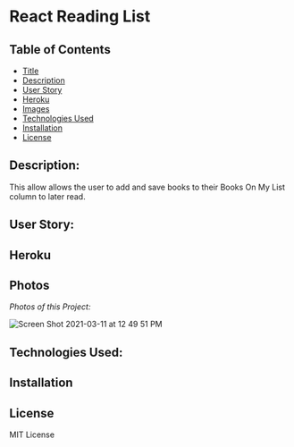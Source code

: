 # React Reading List

## Table of Contents

- [Title](#title)
- [Description](#description)
- [User Story](#story)
- [Heroku](#heroku)
- [Images](#photos)
- [Technologies Used](#technologies)
- [Installation](#installation)
- [License](#license)

## Description:

This allow allows the user to add and save books to their Books On My List column to later read.

## User Story:

## Heroku

## Photos

_Photos of this Project:_

![Screen Shot 2021-03-11 at 12 49 51 PM](https://user-images.githubusercontent.com/70075378/110845835-4de51300-8268-11eb-8da9-11730e126578.png)

## Technologies Used:

## Installation

## License

MIT License
